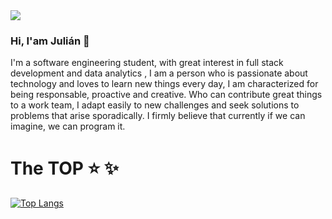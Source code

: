 <img src="https://cyfuture.com/blog/wp-content/uploads/2019/12/custom-software-development.png">

### Hi, I'am Julián 👋

I'm a software engineering student, with great interest in full stack development and data analytics , I am a person who is passionate about technology and loves to learn new things every day, I am characterized for being responsable, proactive and creative. Who can contribute great things to a work team, I adapt easily to new challenges and seek solutions to problems that arise sporadically. I firmly believe that currently if we can imagine, we can program it.

# The TOP :star: :sparkles:
[![Top Langs](https://github-readme-stats.vercel.app/api/top-langs/?username=El-Mabe&langs_count=8)](https://github.com/El-Mabe/github-readme-stats)


<!--
**El-Mabe/El-Mabe** is a ✨ _special_ ✨ repository because its `README.md` (this file) appears on your GitHub profile.

Here are some ideas to get you started:

- 🔭 I’m currently working on ...
- 🌱 I’m currently learning ...
- 👯 I’m looking to collaborate on ...
- 🤔 I’m looking for help with ...
- 💬 Ask me about ...
- 📫 How to reach me: ...
- 😄 Pronouns: ...
- ⚡ Fun fact: ...
-->
